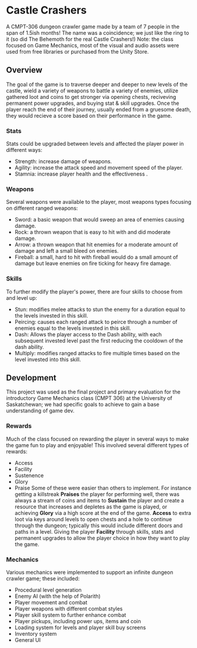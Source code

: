 # Castle Crashers

A CMPT-306 dungeon crawler game made by a team of 7 people in the span of 1.5ish months!
The name was a coincidence; we just like the ring to it (so did The Behemoth for the real Castle Crashers!)
Note: the class focused on Game Mechanics, most of the visual and audio assets were used from free libraries or purchased from the Unity Store.

## Overview
The goal of the game is to traverse deeper and deeper to new levels of the castle, wield a variety of weapons to battle a variety of enemies, utilize gathered loot and coins to get stronger via opening chests, reciveving permanent power upgrades, and buying stat & skill upgrades. Once the player reach the end of their journey, usually ended from a gruesome death, they would recieve a score based on their performance in the game.

### Stats
Stats could be upgraded between levels and affected the player power in different ways:
- Strength: increase damage of weapons. 
- Agility: increase the attack speed and movement speed of the player.
- Stamnia: increase player health and the effectiveness .

### Weapons
Several weapons were available to the player, most weapons types focusing on different ranged weapons:
- Sword: a basic weapon that would sweep an area of enemies causing damage.
- Rock: a thrown weapon that is easy to hit with and did moderate damage.
- Arrow: a thrown weapon that hit enemies for a moderate amount of damage and left a small bleed on enemies.
- Fireball: a small, hard to hit with fireball would do a small amount of damage but leave enemies on fire ticking for heavy fire damage. 

### Skills
To further modify the player's power, there are four skills to choose from and level up:
- Stun: modifies melee attacks to stun the enemy for a duration equal to the levels invested in this skill.
- Peircing: causes each ranged attack to peirce through a number of enemies equal to the levels invested in this skill.
- Dash: Allows the player access to the Dash ability, with each subsequent invested level past the first reducing the cooldown of the dash ability.
- Multiply: modifies ranged attacks to fire multiple times based on the level invested into this skill.

## Development
This project was used as the final project and primary evaluation for the introductory Game Mechanics class (CMPT 306) at the University of Saskatchewan; we had specific goals to achieve to gain a base understanding of game dev.

### Rewards
Much of the class focused on rewarding the player in several ways to make the game fun to play and enjoyable! This involved several different types of rewards:
- Access
- Facility
- Sustenence
- Glory
- Praise
Some of these were easier than others to implement. For instance getting a killstreak **Praises** the player for performing well, there was always a stream of coins and items to **Sustain** the player and create a resource that increases and depletes as the game is played, or achieving **Glory** via a high score at the end of the game. **Access** to extra loot via keys around levels to open chests and a hole to continue through the dungeon; typically this would include different doors and paths in a level. Giving the player **Facility** through skills, stats and permanent upgrades to allow the player choice in how they want to play the game.

### Mechanics
Various mechanics were implemented to support an infinite dungeon crawler game; these included:
- Procedural level generation
- Enemy AI (with the help of Polarith)
- Player movement and combat
- Player weapons with different combat styles
- Player skill system to further enhance combat
- Player pickups, including power ups, items and coin
- Loading system for levels and player skill buy screens
- Inventory system
- General UI
